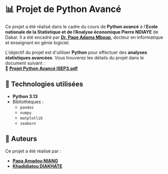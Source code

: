 # 📊 Projet de Python Avancé

Ce projet a été réalisé dans le cadre du cours de **Python avancé** à l’**Ecole nationale de la Statistique et de l’Analyse économique Pierre NDIAYE** de Dakar. Il a été encadré par **[Dr. Pape Adama Mboup](https://www.linkedin.com/in/pape-adama-mboup?originalSubdomain=sn)**, docteur en informatique et enseignant en génie logiciel.

L'objectif du projet est d'utiliser **Python** pour effectuer des **analyses statistiques avancées**. Vous trouverez les détails du projet dans le document suivant :  
📄 **[Projet Python Avancé ISEP3.pdf](./Projet%20Python%20Avancé%20ISEP3.pdf)**

## 📌 Technologies utilisées

- **Python 3.13**
- Bibliothèques :
  - `pandas`
  - `numpy`
  - `matplotlib`
  - `seaborn`

## 👥 Auteurs

Ce projet a été réalisé par :

- **[Papa Amadou NIANG](https://github.com/PapaAmad)**
- **[Khadidiatou DIAKHATE](https://github.com/Khadijah19)**


